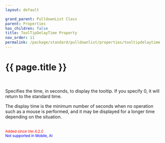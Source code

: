 ```yaml
---
layout: default

grand_parent: PulldownList Class
parent: Properties
has_children: false
title: ToolTipDelayTime Property
nav_order: 11
permalink: /package/standard/pulldownlist/properties/tooltipdelaytime
---
```

# {{ page.title }}
<br>

Specifies the time, in seconds, to display the tooltip. If you specify 0, it will return to the standard time.

The display time is the minimum number of seconds when no operation such as a mouse is performed, and it may be displayed for a longer time depending on the situation.

<br><small><span style="color:red">Added since Ver.4.2.0</span></small>
<br><small><span style="color:blue">Not supported in Mobile, AI</span></small>